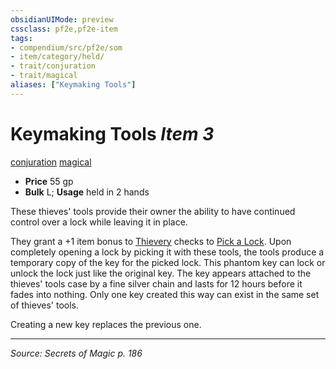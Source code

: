 ```yaml
---
obsidianUIMode: preview
cssclass: pf2e,pf2e-item
tags:
- compendium/src/pf2e/som
- item/category/held/
- trait/conjuration
- trait/magical
aliases: ["Keymaking Tools"]
---
```

# Keymaking Tools *Item 3*  
[conjuration](rules/traits/conjuration.md "Conjuration School Trait")  [magical](rules/traits/magical.md "Magical Item Trait")  

- **Price** 55 gp
- **Bulk** L; **Usage** held in 2 hands

These thieves' tools provide their owner the ability to have continued control over a lock while leaving it in place.

They grant a +1 item bonus to [Thievery](compendium/skills.md#Thievery) checks to [Pick a Lock](rules/actions/pick-a-lock.md). Upon completely opening a lock by picking it with these tools, the tools produce a temporary copy of the key for the picked lock. This phantom key can lock or unlock the lock just like the original key. The key appears attached to the thieves' tools case by a fine silver chain and lasts for 12 hours before it fades into nothing. Only one key created this way can exist in the same set of thieves' tools.

Creating a new key replaces the previous one.


---
*Source: Secrets of Magic p. 186*